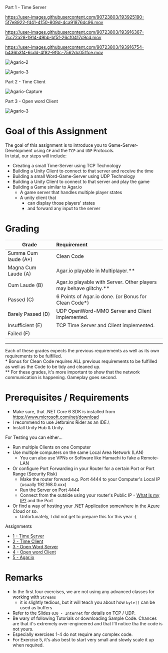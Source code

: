 Part 1 - Time Server


https://user-images.githubusercontent.com/90723803/193925190-5f7e8922-fd41-4150-809d-4ca91876dc96.mov


https://user-images.githubusercontent.com/90723803/193916367-7cc72a28-1914-49bb-bf5f-26cf0417c9cd.mov



https://user-images.githubusercontent.com/90723803/193916754-b436b3f4-6cdd-4f82-9f0c-7562dc051fce.mov



![Agario-2](https://user-images.githubusercontent.com/90723803/188310098-ca95858d-7f94-467d-a1d5-4ee4f2016d85.JPG)

![Agario-3](https://user-images.githubusercontent.com/90723803/188310018-844620ff-07b5-4196-bb64-acd114e7b0c9.jpg)

Part 2 - Time Client

![Agario-Capture](https://user-images.githubusercontent.com/90723803/189485488-7a18bce9-f264-4f0d-bab1-3ba8804c93c9.JPG)

Part 3 - Open word Client

![Agario-3](https://user-images.githubusercontent.com/90723803/193452562-d091ed45-dd82-46d8-8a48-596709bf4836.JPG)



# Goal of this Assignment
The goal of this assignment is to introduce you to Game-Server-Development using `C#` and the `TCP` and `UDP` Protocols.\
In total, our steps will include:
- Creating a small Time-Server using TCP Technology
- Building a Unity Client to connect to that server and receive the time
- Building a small Word-Game-Server using UDP Technology
- Building a Unity Client to connect to that server and play the game
- Building a Game similar to Agar.io
  - A game server that handles multiple player states
  - A unity client that 
    - can display those players' states
    - and forward any input to the server

# Grading
|Grade  |  Requirement |
|-------|:-------------|
|Summa Cum laude (A*)| Clean Code|
|Magna Cum Laude (A)| Agar.io playable in Multiplayer.\*\*|
|Cum Laude (B)| Agar.io playable with Server. Other players may behave glitchy.\*\*|
|Passed (C)| 6 Points of Agar.io done. (or Bonus for Clean Code\*)|
|Barely Passed (D)| UDP OpenWord-MMO Server and Client implemented. |
|Insufficient (E)| TCP Time Server and Client implemented. |
|Failed (F)| |
-------------------------------
Each of these grades expects the previous requirements as well as its own requirements to be fulfilled.\
\* Bonus for Clean Code requires ALL previous requirements to be fulfilled as well as the Code to be tidy and cleaned up.\
\*\* For these grades, it's more important to show that the network communication is happening. Gameplay goes second.

# Prerequisites / Requirements
- Make sure, that .NET Core 6 SDK is installed from https://www.microsoft.com/net/download
- I recommend to use Jetbrains Rider as an IDE.\
- Install Unity Hub & Unity.

For Testing you can either...
- Run multiple Clients on one Computer
- Use multiple computers on the same Local Area Network (LAN)
  - You can also use VPNs or Software like Hamachi to fake a Remote-LAN
- Or configure Port Forwarding in your Router for a certain Port or Port Range (Security Risk)
  - Make the router forward e.g. Port 4444 to your Computer's Local IP (usually 192.168.0.xxx)
  - Run the Server on Port 4444
  - Connect from the outside using your router's Public IP - [What Is my IP?](https://www.whatismyip.com) and the Port
- Or find a way of hosting your .NET Application somewhere in the Azure Cloud or so.
  - Unfortunately, I did not get to prepare this for this year :(

Assignments
- [1 - Time Server](./assignments/part1-timeserver.md)
- [2 - Time Client](./assignments/part2-timeclient.md)
- [3 - Open Word Server](./assignments/part3-openwordserver.md)
- [4 - Open word Client](./assignments/part4-openwordclient.md)
- [5 - Agar.io](./assignments/part5-agario.md)

# Remarks
- In the first four exercises, we are not using any advanced classes for working with `Streams`
  - it is slightly tedious, but it will teach you about how `byte[]` can be used as buffers
- Refer to the Slides `030 - Internet` for details on TCP / UDP.
- Be wary of following Tutorials or downloading Sample Code. Chances are that it's extremely over-engineered and that I'll notice tha the code is not yours.
- Especially exercises 1-4 do not require any complex code.
- For Exercise 5, it's also best to start very small and slowly scale it up when required.
